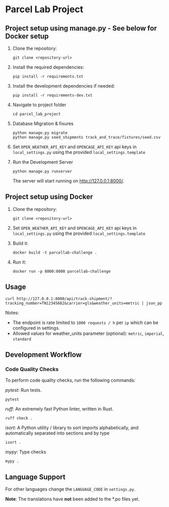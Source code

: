 # Parcel Lab Project

## Project setup using manage.py - See below for Docker setup

1. Clone the repository:
    ```shell
    git clone <repository-url>
    ```

2. Install the required dependencies:
    ``` shell
    pip install -r requirements.txt
    ```

3. Install the development dependencies if needed:
    ``` shell
    pip install -r requirements-dev.txt
    ```

4. Navigate to project folder
    ```shell
    cd parcel_lab_project
    ```

5. Database Migration & fixures
    ```shell
    python manage.py migrate
    python manage.py seed_shipments track_and_trace/fixtures/seed.csv
    ```
6. Set `OPEN_WEATHER_API_KEY` and `OPENCAGE_API_KEY` api keys in `local_settings.py` using the provided `local_settings.template`

7. Run the Development Server
    ```shell    
    python manage.py runserver
    ```
    The server will start running on http://127.0.0.1:8000/.

## Project setup using Docker
1. Clone the repository:
    ```shell
    git clone <repository-url>
    ```

2. Set `OPEN_WEATHER_API_KEY` and `OPENCAGE_API_KEY` api keys in `local_settings.py` using the provided `local_settings.template`

3. Build it:
    ``` shell
    docker build -t parcellab-challenge .
    ```

4. Run it:
    ``` shell
    docker run -p 8000:8000 parcellab-challenge
    ```

## Usage
```shell
curl http://127.0.0.1:8000/api/track-shipment/?tracking_number=TN12345682&carrier=gls&weather_units=metric | json_pp
```
Notes:
- The endpoint is rate limited to `1000 requests / h` per `ip` which can be configured in settings.
- Allowed values for weather_units parameter (optional): `metric`, `imperial`, `standard`


## Development Workflow
### Code Quality Checks
To perform code quality checks, run the following commands:

*pytest*: Run tests.
``` shell
pytest
```

*ruff*: An extremely fast Python linter, written in Rust.
``` shell
ruff check .
```

*isort*: A Python utility / library to sort imports alphabetically, and automatically separated into sections and by type
```shell
isort .
```

*mypy*: Type checks
```shell
mypy .
```

## Language Support
For other languages change the `LANGUAGE_CODE` in `settings.py`.

**Note**: The translations have **not** been added to the *.po files yet.